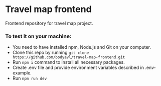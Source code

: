 # Travel map frontend
Frontend repository for travel map project. 
### To test it on your machine:
- You need to have installed npm, Node.js and Git on your computer.
- Clone this repo by running `git clone https://github.com/bodyavl/travel-map-frontend.git`
- Run `npm i` command to install all necessary packages.
- Create .env file and provide environment variables described in .env-example.
- Run `npm run dev`
